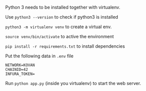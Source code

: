 Python 3 needs to be installed together with virtualenv.

Use `python3 --version` to check if python3 is installed

`python3 -m virtualenv venv` to create a virtual env.

`source venv/bin/activate` to active the environment

`pip install -r requirements.txt` to install dependencies

Put the following data in `.env` file
```
NETWORK=KOVAN
CHAINID=42
INFURA_TOKEN=
```

Run `python app.py` (inside you virtualenv) to start the web server.